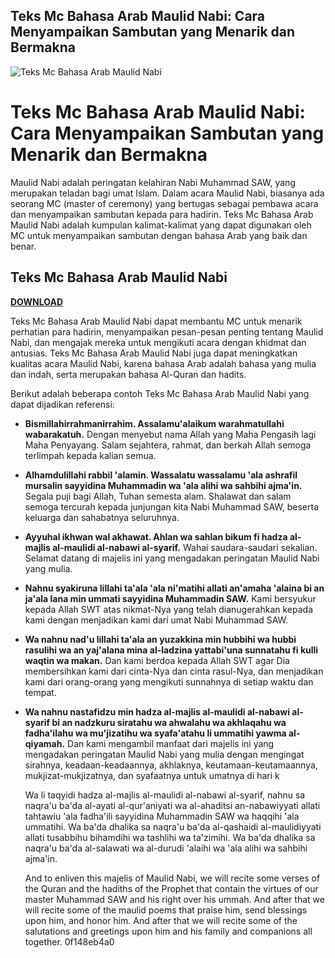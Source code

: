 ## Teks Mc Bahasa Arab Maulid Nabi: Cara Menyampaikan Sambutan yang Menarik dan Bermakna

 
![Teks Mc Bahasa Arab Maulid Nabi](https://encrypted-tbn3.gstatic.com/images?q=tbn:ANd9GcQWFd3H4RHfOldxeesuf5INtso9lDvoaCpBocXJaRRmC-FLpHMaF4tw1Uk)

 
# Teks Mc Bahasa Arab Maulid Nabi: Cara Menyampaikan Sambutan yang Menarik dan Bermakna
 
Maulid Nabi adalah peringatan kelahiran Nabi Muhammad SAW, yang merupakan teladan bagi umat Islam. Dalam acara Maulid Nabi, biasanya ada seorang MC (master of ceremony) yang bertugas sebagai pembawa acara dan menyampaikan sambutan kepada para hadirin. Teks Mc Bahasa Arab Maulid Nabi adalah kumpulan kalimat-kalimat yang dapat digunakan oleh MC untuk menyampaikan sambutan dengan bahasa Arab yang baik dan benar.
 
## Teks Mc Bahasa Arab Maulid Nabi


[**DOWNLOAD**](https://venemena.blogspot.com/?download=2tMjnG)

 
Teks Mc Bahasa Arab Maulid Nabi dapat membantu MC untuk menarik perhatian para hadirin, menyampaikan pesan-pesan penting tentang Maulid Nabi, dan mengajak mereka untuk mengikuti acara dengan khidmat dan antusias. Teks Mc Bahasa Arab Maulid Nabi juga dapat meningkatkan kualitas acara Maulid Nabi, karena bahasa Arab adalah bahasa yang mulia dan indah, serta merupakan bahasa Al-Quran dan hadits.
 
Berikut adalah beberapa contoh Teks Mc Bahasa Arab Maulid Nabi yang dapat dijadikan referensi:
 
- **Bismillahirrahmanirrahim. Assalamu'alaikum warahmatullahi wabarakatuh.** Dengan menyebut nama Allah yang Maha Pengasih lagi Maha Penyayang. Salam sejahtera, rahmat, dan berkah Allah semoga terlimpah kepada kalian semua.
- **Alhamdulillahi rabbil 'alamin. Wassalatu wassalamu 'ala ashrafil mursalin sayyidina Muhammadin wa 'ala alihi wa sahbihi ajma'in.** Segala puji bagi Allah, Tuhan semesta alam. Shalawat dan salam semoga tercurah kepada junjungan kita Nabi Muhammad SAW, beserta keluarga dan sahabatnya seluruhnya.
- **Ayyuhal ikhwan wal akhawat. Ahlan wa sahlan bikum fi hadza al-majlis al-maulidi al-nabawi al-syarif.** Wahai saudara-saudari sekalian. Selamat datang di majelis ini yang mengadakan peringatan Maulid Nabi yang mulia.
- **Nahnu syakiruna lillahi ta'ala 'ala ni'matihi allati an'amaha 'alaina bi an ja'ala lana min ummati sayyidina Muhammadin SAW.** Kami bersyukur kepada Allah SWT atas nikmat-Nya yang telah dianugerahkan kepada kami dengan menjadikan kami dari umat Nabi Muhammad SAW.
- **Wa nahnu nad'u lillahi ta'ala an yuzakkina min hubbihi wa hubbi rasulihi wa an yaj'alana mina al-ladzina yattabi'una sunnatahu fi kulli waqtin wa makan.** Dan kami berdoa kepada Allah SWT agar Dia membersihkan kami dari cinta-Nya dan cinta rasul-Nya, dan menjadikan kami dari orang-orang yang mengikuti sunnahnya di setiap waktu dan tempat.
- **Wa nahnu nastafidzu min hadza al-majlis al-maulidi al-nabawi al-syarif bi an nadzkuru siratahu wa ahwalahu wa akhlaqahu wa fadha'ilahu wa mu'jizatihu wa syafa'atahu li ummatihi yawma al-qiyamah.** Dan kami mengambil manfaat dari majelis ini yang mengadakan peringatan Maulid Nabi yang mulia dengan mengingat sirahnya, keadaan-keadaannya, akhlaknya, keutamaan-keutamaannya, mukjizat-mukjizatnya, dan syafaatnya untuk umatnya di hari k

    Wa li taqyidi hadza al-majlis al-maulidi al-nabawi al-syarif, nahnu sa naqra'u ba'da al-ayati al-qur'aniyati wa al-ahaditsi an-nabawiyyati allati tahtawiu 'ala fadha'ili sayyidina Muhammadin SAW wa haqqihi 'ala ummatihi. Wa ba'da dhalika sa naqra'u ba'da al-qashaidi al-maulidiyyati allati tusabbihu bihamdihi wa tashlihi wa ta'zimihi. Wa ba'da dhalika sa naqra'u ba'da al-salawati wa al-durudi 'alaihi wa 'ala alihi wa sahbihi ajma'in.

    And to enliven this majelis of Maulid Nabi, we will recite some verses of the Quran and the hadiths of the Prophet that contain the virtues of our master Muhammad SAW and his right over his ummah. And after that we will recite some of the maulid poems that praise him, send blessings upon him, and honor him. And after that we will recite some of the salutations and greetings upon him and his family and companions all together.
 0f148eb4a0
